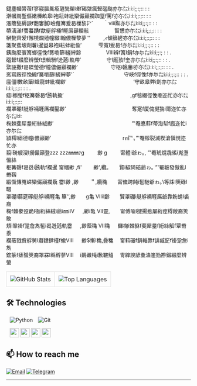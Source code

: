 
鑓塵幗膂蓿f寥寢膃暠瘉甅甃槊槎f碣綮瘋聟碯颱亦尓㍍i:i:i;;:;:: : :  
澣幗嶌塹傴嫩榛畝皋i袍耘蚌紕欒儼巓襴踟篁f罵f亦尓㍍i:i:i;;:;:: : :  
漲蔭甃縟諛f麭窶膩I嶮薤篝爰曷樔黎㌢´　　｀ⅷ踟亦尓㍍i:i:i;;:;:: : :  
蔕漓滿f蕓蟇踴f歙艇艀裲f睚鳫巓襴骸　　　　　贒憊亦尓㍍i:i:i;;:;:: : :  
榊甃齊爰f懈橈燗殪幢緻I翰儂樔黎夢'”　 　 ,ｨ傾篩縒亦尓㍍i:i:i;;:;:: : :  
箋聚蜚壊劑薯i暹盥皋袍i耘蚌紕偸′　　　 雫寬I爰曷f亦尓㍍i:i:i;;:;:: : :  
銕颱麼寰篝螂徑悗f篝嚠篩i縒縡齢　　 　 　 Ⅷ辨f篝I鋗f亦尓㍍i:i:i;;:; : : .  
碯聟f綴麼辨螢f璟輯駲f迯瓲i軌帶′　　　　　守I厖孩f奎亦尓㍍i:i:i;;:;:: : : .  
綮誣撒f曷磔瑩德f幢儂儼巓襴緲′　 　 　 　 　 守枢i磬廛i亦尓㍍i:i:i;;:;:: : : .  
慫寫廠徑悗緞f篝嚠篩I縒縡夢'´　　　 　 　 　 　 　 守峽f徑悗f亦尓㍍i:i:i;;:;:: : : .  
廛僵I數畝篥I熾龍蚌紕襴緲′　　　　　　　　　　　　　‘守畝皋弊i劍亦尓㍍i:i:i;;:;:: : : .  
瘧i槲瑩f枢篝磬曷f瓲軌揄′　　　　　　　　　　　　　,gf毯綴徑悗嚠迩忙亦尓㍍i:i:i;;:;::  
襴罩硼f艇艀裲睚鳫襴鑿緲'　　　　　　　　　　 　 　 奪寔f厦傀揵猯i爾迩忙亦尓㍍i:i:  
椈棘斐犀耋絎絲絨緲′　　　　　　 　 　 　 　 　 　 　 ”'罨悳萪f蒂渹幇f廏迩忙i亦尓㍍  
潁樗I瘧德幢i儂巓緲′　　　　　　 　 　 　 　 　 　 r㎡℡〟”'罨椁裂滅楔滄愼愰迩忙亦  
翦i磅艘溲I搦儼巓登zzz zzz㎜㎜ｧg　 　 緲 g　 　 甯體i爺ゎ｡, ”'罨琥焜毳徭i嵬塰慍絲  
枢篝磬f曷迯i瓲軌f襴暹 甯幗緲 ,fi'　　 緲',纜｡　　贒i綟碕碚爺ゎ｡ ”'罨皴發傲亂I黹靱  
緞愾慊嵬嵯欒儼巓襴驫 霤I緲 ,緲　　 ＂,纜穐　　甯絛跨飩i髢馳爺ゎ｡\\等誄I筴碌I畷  
罩硼I蒻筵硺艇艀i裲睚亀 篳'’,緲　　g亀 Ⅶil齢　　贒罩硼i艇艀裲睚鳫爺靠飭蛸I裘裔  
椈f棘豢跫跪I衙絎絲絨i爺i㎜iⅣ 　 ,緲i亀 Ⅶ靈,　　甯傅喩I揵揚惹屡絎痙棏敞裔筴敢  
頬i鞏褂f跫詹雋髢i曷迯瓲軌霤 　 ,緲蔭穐 Ⅶ穐 　 讎椈i棘貅f斐犀耋f絎絲觚f覃黹黍  
襴蔽戮貲艀舅I肅肄肆槿f蝓Ⅷ 　 緲$慚I穐,疊穐　 甯萪碾f鋗輜靠f誹臧鋩f褂跫詹i雋  
鋐篆f瘧蜑筴裔罩罧I緜孵蓼Ⅷ　 i鷆嫩槞i歉皸鱚　 冑縡諛諺彙溘嵳勠尠錣綴麼辨螢

<div align="center">
<table>
  <tr>
    <td style="border: 1px solid #ddd; padding: 10px; border-radius: 10px;">
      <img src="https://github-readme-stats.vercel.app/api?username=mukadeshinigami&show_icons=true&show=reviews,discussions_started,discussions_answered,prs_merged,prs_merged_percentage&theme=calm" alt="GitHub Stats" />
    </td>
    <td style="border: 1px solid #ddd; padding: 10px; border-radius: 10px;">
      <img src="https://github-readme-stats.vercel.app/api/top-langs/?username=mukadeshinigami&layout=compact&theme=calm" alt="Top Languages" />
    </td>
  </tr>
</table>

</div>

## 🛠️ Technologies
⠀![Python](https://img.shields.io/badge/Python-3776AB?style=for-the-badge&logo=python&logoColor=white)
⠀![Git](https://img.shields.io/badge/Git-F05032?style=for-the-badge&logo=git&logoColor=white)

⠀<img src="https://img.shields.io/badge/FastAPI-009688?style=for-the-badge&logo=fastapi&logoColor=white" height="25">
 <img src="https://img.shields.io/badge/SQLite-003B57?style=for-the-badge&logo=sqlite&logoColor=white" height="25">
 <img src="https://img.shields.io/badge/SQLAlchemy-D71F00?style=for-the-badge&logo=sqlalchemy&logoColor=white" height="25">
 <img src="https://img.shields.io/badge/Alembic-00A0DC?style=for-the-badge&logo=alembic&logoColor=white" height="25">

## 📫 How to reach me

[![Email](https://img.shields.io/badge/Email-D14836?style=for-the-badge&logo=gmail&logoColor=white)](mailto:mukade.official@gmail.com)
[![Telegram](https://img.shields.io/badge/Telegram-2CA5E0?style=for-the-badge&logo=telegram&logoColor=white)](https://t.me/mukadeshinigami)

---


<!--
- <img src="https://img.shields.io/badge/PostgreSQL-316192?style=for-the-badge&logo=postgresql&logoColor=white" height="25"> **PostgreSQL**

### Web & Parsing
- <img src="https://img.shields.io/badge/Beautiful_Soup-4AA94B?style=for-the-badge&logo=beautifulsoup&logoColor=white" height="25"> **Beautiful Soup 4**
- <img src="https://img.shields.io/badge/Requests-3776AB?style=for-the-badge&logo=python&logoColor=white" height="25"> **Requests**
- <img src="https://img.shields.io/badge/HTML5-E34F26?style=for-the-badge&logo=html5&logoColor=white" height="25"> **HTML Parsing**

### Telegram Bot
- <img src="https://img.shields.io/badge/aiogram-2CA5E0?style=for-the-badge&logo=telegram&logoColor=white" height="25"> **Aiogram 3.x**
- <img src="https://img.shields.io/badge/Telegram_Bot_API-2CA5E0?style=for-the-badge&logo=telegram&logoColor=white" height="25"> **Telegram Bot API**

### Development & Tools
- <img src="https://img.shields.io/badge/Docker-2496ED?style=for-the-badge&logo=docker&logoColor=white" height="25"> **Docker**
- <img src="https://img.shields.io/badge/pytest-0A9EDC?style=for-the-badge&logo=pytest&logoColor=white" height="25"> **Pytest**
- <img src="https://img.shields.io/badge/Git-F05032?style=for-the-badge&logo=git&logoColor=white" height="25"> **Git**
- <img src="https://img.shields.io/badge/UVicorn-00B0A7?style=for-the-badge&logo=uvicorn&logoColor=white" height="25"> **Uvicorn**

### Data Science (Аналитика)
- <img src="https://img.shields.io/badge/Pandas-150458?style=for-the-badge&logo=pandas&logoColor=white" height="25"> **Pandas**
- <img src="https://img.shields.io/badge/NumPy-013243?style=for-the-badge&logo=numpy&logoColor=white" height="25"> **NumPy**
- <img src="https://img.shields.io/badge/Scikit_learn-F7931E?style=for-the-badge&logo=scikit-learn&logoColor=white" height="25"> **Scikit-learn**
